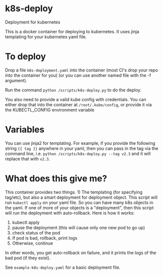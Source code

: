 # k8s-deploy
Deployment for kubernetes


This is a docker container for deploying to kubernetes. It uses jinja templating for your kubernetes yaml file.

# To deploy

Drop a file `k8s-deployment.yaml` into the container (most CI's drop your repo into the container for you)
(or you can use another named file with the -f argument).

Run the command `python /scripts/k8s-deploy.py` to do the deploy.

You also need to provide a valid kube config with credentials. You can either drop that into the container at `/root/.kube/config`, or
provide it via the KUBECTL_CONFIG environment variable

# Variables

You can use jinja2 for templating. For example, if you provide the following string `{{ tag }}` anywhere in your yaml,
then you can pass in the tag via the command line, i.e. `python /scripts/k8s-deploy.py --tag v2.3` and it will replace that with `v2.3`.


# What does this give me?

This container provides two things. 1) The templating (for specifying tag/etc), but also a smart deployment for deployment object.
This script will run `kubectl apply` on your yaml file. So you can have many k8s objects in the yaml. If one of more of your objects is a "deployment",
then this script will run the deployment with auto-rollback. 
Here is how it works:

1) kubectl apply
2) pause the deployment (this will cause only one new pod to go up)
3) check status of the pod
4) If pod is bad, rollback, print logs
5) Otherwise, continue


In other words, you get auto-rollback on failure, and it prints the logs of the bad pod (if they exist).


See `example-k8s-deploy.yaml` for a basic deployment file.